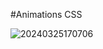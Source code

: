 #Animations CSS

![20240325170706](https://github.com/GuillaumeSere/animations-css/assets/75996200/a725c02a-8576-4056-8494-233d24d84e96)
